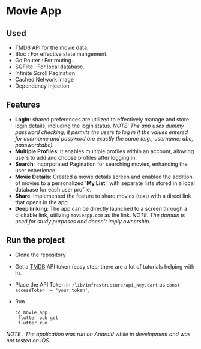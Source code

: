
# Movie App
##  Used
- [TMDB] API for the movie data.
- Bloc : For effective state mangement.
- Go Router : For routing.
- SQFlite : For local database.
- Infinite Scroll Pagination
- Cached Network Image
- Dependency Injection

## Features
- **Login**: shared preferences are utilized to effectively manage and store login details, including the login status.
*NOTE: The app uses dummy password checking; it permits the users to log in if the values entered for username and password are exactly the same (e.g., username: abc, password:abc).*
- **Multiple Profiles**: It enables multiple profiles within an account, allowing users to add and choose profiles after logging in.
- **Search**: Incorporated Pagination for searching movies, enhancing the user experience.
- **Movie Details**: Created a movie details screen and enabled the addition of movies to a personalized '**My List**', with separate lists stored in a local database for each user profile.
- **Share**: Implemented the feature to share movies (text) with a direct link that opens in the app.
- **Deep linking**: The app can be directly launched to a screen through a clickable link, utilizing  `movieapp.com` as the link.
*NOTE: The domain is used for study purposes and doesn't imply ownership*.
## Run the project

- Clone the repository
- Get a [TMDB] API token (easy step; there are a lot of tutorials helping with it).
- Place the API Token in `/lib/infrastructure/api_key.dart` as
`const  accessToken  = 'your_token';`
-  Run

       cd movie_app
        flutter pub get
        flutter run

 *NOTE : The application was run on Android while in development and was not tested on iOS.*
  
[TMDB]: <https://developer.themoviedb.org/reference/intro/getting-started>